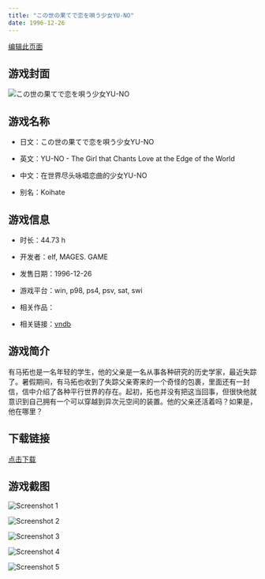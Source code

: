 ```yaml
---
title: "この世の果てで恋を唄う少女YU-NO"
date: 1996-12-26
---
```

[编辑此页面](https://github.com/ACG-3/ADV3-source/blob/main/source/_posts/%E3%81%93%E3%81%AE%E4%B8%96%E3%81%AE%E6%9E%9C%E3%81%A6%E3%81%A7%E6%81%8B%E3%82%92%E5%94%84%E3%81%86%E5%B0%91%E5%A5%B3YU-NO.md)

## 游戏封面

![この世の果てで恋を唄う少女YU-NO](https%3A//pan.timero.xyz/onedrive/img_lib_001/%E3%81%93%E3%81%AE%E4%B8%96%E3%81%AE%E6%9E%9C%E3%81%A6%E3%81%A7%E6%81%8B%E3%82%92%E5%94%84%E3%81%86%E5%B0%91%E5%A5%B3YU-NO_cover.avif)


## 游戏名称

- 日文：この世の果てで恋を唄う少女YU-NO
- 英文：YU-NO - The Girl that Chants Love at the Edge of the World
- 中文：在世界尽头咏唱恋曲的少女YU-NO

- 别名：Koihate


## 游戏信息

- 时长：44.73 h
- 开发者：elf, MAGES. GAME
- 发售日期：1996-12-26
- 游戏平台：win, p98, ps4, psv, sat, swi
- 相关作品：

- 相关链接：[vndb](https://vndb.org/v1377)


## 游戏简介

有马拓也是一名年轻的学生，他的父亲是一名从事各种研究的历史学家，最近失踪了。暑假期间，有马拓也收到了失踪父亲寄来的一个奇怪的包裹，里面还有一封信，信中介绍了各种平行世界的存在。起初，拓也并没有把这当回事，但很快他就意识到自己拥有一个可以穿越到异次元空间的装置。他的父亲还活着吗？如果是，他在哪里？




## 下载链接

[点击下载](https://pan.timero.xyz/onedrive/adv_lib_001/%E3%81%93%E3%81%AE%E4%B8%96%E3%81%AE%E6%9E%9C%E3%81%A6%E3%81%A7%E6%81%8B%E3%82%92%E5%94%84%E3%81%86%E5%B0%91%E5%A5%B3YU-NO)


## 游戏截图


![Screenshot 1](https%3A//pan.timero.xyz/onedrive/img_lib_001/%E3%81%93%E3%81%AE%E4%B8%96%E3%81%AE%E6%9E%9C%E3%81%A6%E3%81%A7%E6%81%8B%E3%82%92%E5%94%84%E3%81%86%E5%B0%91%E5%A5%B3YU-NO_Screenshot_1.avif)

![Screenshot 2](https%3A//pan.timero.xyz/onedrive/img_lib_001/%E3%81%93%E3%81%AE%E4%B8%96%E3%81%AE%E6%9E%9C%E3%81%A6%E3%81%A7%E6%81%8B%E3%82%92%E5%94%84%E3%81%86%E5%B0%91%E5%A5%B3YU-NO_Screenshot_2.avif)

![Screenshot 3](https%3A//pan.timero.xyz/onedrive/img_lib_001/%E3%81%93%E3%81%AE%E4%B8%96%E3%81%AE%E6%9E%9C%E3%81%A6%E3%81%A7%E6%81%8B%E3%82%92%E5%94%84%E3%81%86%E5%B0%91%E5%A5%B3YU-NO_Screenshot_3.avif)

![Screenshot 4](https%3A//pan.timero.xyz/onedrive/img_lib_001/%E3%81%93%E3%81%AE%E4%B8%96%E3%81%AE%E6%9E%9C%E3%81%A6%E3%81%A7%E6%81%8B%E3%82%92%E5%94%84%E3%81%86%E5%B0%91%E5%A5%B3YU-NO_Screenshot_4.avif)

![Screenshot 5](https%3A//pan.timero.xyz/onedrive/img_lib_001/%E3%81%93%E3%81%AE%E4%B8%96%E3%81%AE%E6%9E%9C%E3%81%A6%E3%81%A7%E6%81%8B%E3%82%92%E5%94%84%E3%81%86%E5%B0%91%E5%A5%B3YU-NO_Screenshot_5.avif)

